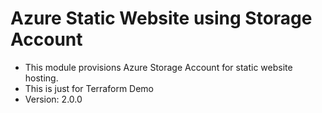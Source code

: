 # Azure Static Website using Storage Account
- This module provisions Azure Storage Account for static website hosting.
- This is just for Terraform Demo
- Version: 2.0.0


